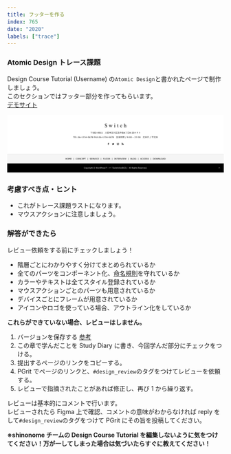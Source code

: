 ```yaml
---
title: フッターを作る
index: 765
date: "2020"
labels: ["trace"]
---
```


### Atomic Design トレース課題

Design Course Tutorial (Username) の`Atomic Design`と書かれたページで制作しましょう。  
このセクションではフッター部分を作ってもらいます。  
[デモサイト](https://demo.tcd-theme.com/tcd063/)

![フッター](./img/footer.png)

### 考慮すべき点・ヒント

- これがトレース課題ラストになります。
- マウスアクションに注意しましょう。

### 解答ができたら

レビュー依頼をする前にチェックしましょう！

- 階層ごとにわかりやすく分けてまとめられているか
- 全てのパーツをコンポーネント化、[命名規則](/web/section2-1)を守れているか
- カラーやテキストは全てスタイル登録されているか
- マウスアクションごとのパーツも用意されているか
- デバイスごとにフレームが用意されているか
- アイコンやロゴを使っている場合、アウトライン化をしているか

**これらができていない場合、レビューはしません。**

1. バージョンを保存する [参考](/figma/section2-3/)
2. この章で学んだことを Study Diary に書き、今回学んだ部分にチェックをつける。
3. 提出するページのリンクをコピーする。
4. PGrit でページのリンクと、`#design_review`のタグをつけてレビューを依頼する。
5. レビューで指摘されたことがあれば修正し、再び 1 から繰り返す。

レビューは基本的にコメントで行います。  
レビューされたら Figma 上で確認、コメントの意味がわからなければ reply をして`#design_review`のタグをつけて PGrit にその旨を投稿してください。

**※shinonome チームの Design Course Tutorial を編集しないように気をつけてください！万が一してしまった場合は気づいたらすぐに教えてください！**

